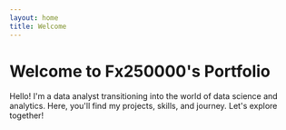 ```yaml
---
layout: home
title: Welcome
---
```


# Welcome to Fx250000's Portfolio

Hello! I'm a data analyst transitioning into the world of data science and analytics. Here, you'll find my projects, skills, and journey. Let's explore together!
